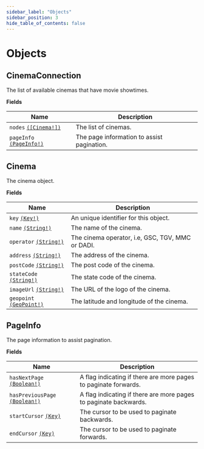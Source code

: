 ```yaml
---
sidebar_label: "Objects"
sidebar_position: 3
hide_table_of_contents: false
---
```


# Objects

## CinemaConnection

The list of available cinemas that have movie showtimes.

**Fields**

| Name                                               | Description                                |
| -------------------------------------------------- | ------------------------------------------ |
| `nodes` [`([Cinema!])`](/docs/objects#cinema)      | The list of cinemas.                       |
| `pageInfo` [`(PageInfo!)`](/docs/objects#pageinfo) | The page information to assist pagination. |

## Cinema

The cinema object.

**Fields**

| Name                                               | Description                                      |
| -------------------------------------------------- | ------------------------------------------------ |
| `key` [`(Key!)`](/docs/scalars#key)                | An unique identifier for this object.            |
| `name` [`(String!)`](/docs/scalars#string)         | The name of the cinema.                          |
| `operator` [`(String!)`](/docs/scalars#string)     | The cinema operator, i.e, GSC, TGV, MMC or DADI. |
| `address` [`(String!)`](/docs/scalars#string)      | The address of the cinema.                       |
| `postCode` [`(String!)`](/docs/scalars#string)     | The post code of the cinema.                     |
| `stateCode` [`(String!)`](/docs/scalars#string)    | The state code of the cinema.                    |
| `imageUrl` [`(String!)`](/docs/scalars#string)     | The URL of the logo of the cinema.               |
| `geopoint` [`(GeoPoint!)`](/docs/scalars#geopoint) | The latitude and longitude of the cinema.        |

## PageInfo

The page information to assist pagination.

**Fields**

| Name                                                    | Description                                                      |
| ------------------------------------------------------- | ---------------------------------------------------------------- |
| `hasNextPage` [`(Boolean!)`](/docs/scalars#boolean)     | A flag indicating if there are more pages to paginate forwards.  |
| `hasPreviousPage` [`(Boolean!)`](/docs/scalars#boolean) | A flag indicating if there are more pages to paginate backwards. |
| `startCursor` [`(Key)`](/docs/scalars#key)              | The cursor to be used to paginate backwards.                     |
| `endCursor` [`(Key)`](/docs/scalars#key)                | The cursor to be used to paginate forwards.                      |
